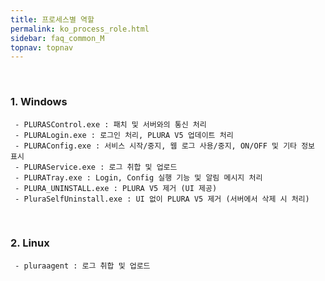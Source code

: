 ```yaml
---
title: 프로세스별 역할
permalink: ko_process_role.html
sidebar: faq_common_M
topnav: topnav
---
```


<br />

### 1. Windows

     - PLURASControl.exe : 패치 및 서버와의 통신 처리
     - PLURALogin.exe : 로그인 처리, PLURA V5 업데이트 처리
     - PLURAConfig.exe : 서비스 시작/중지, 웹 로그 사용/중지, ON/OFF 및 기타 정보 표시
     - PLURAService.exe : 로그 취합 및 업로드
     - PLURATray.exe : Login, Config 실행 기능 및 알림 메시지 처리
     - PLURA_UNINSTALL.exe : PLURA V5 제거 (UI 제공)
     - PluraSelfUninstall.exe : UI 없이 PLURA V5 제거 (서버에서 삭제 시 처리)

<!--
     - PluraService.exe : 로그 취합 및 업로드, 패치 및 서버와의 통신
     - Plura.exe : PLURA V5 에이전트 상태 표시 및 설정 UI 앱
     - PluraUninstall.exe : PLURA V5 에이전트 삭제
-->

<br />

### 2. Linux

     - pluraagent : 로그 취합 및 업로드